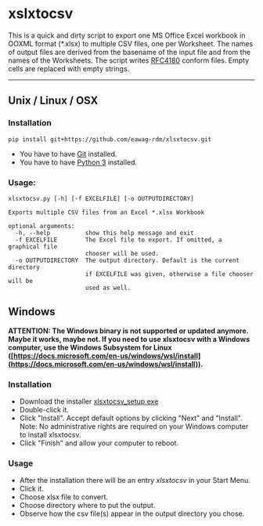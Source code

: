 # xslxtocsv

This is a quick and dirty script to export one MS Office Excel
workbook in OOXML format (*.xlsx) to multiple CSV files, one per
Worksheet.  The names of output files are derived from the basename of
the input file and from the names of the Worksheets.  The script
writes [RFC4180](https://tools.ietf.org/html/rfc4180) conform
files. Empty cells are replaced with empty strings.

----------------------
## Unix / Linux / OSX

### Installation

`pip install git+https://github.com/eawag-rdm/xlsxtocsv.git`

+ You have to have [Git](https://git-scm.com/downloads) installed.
+ You have to have [Python 3](https://www.python.org/downloads/) installed.

### Usage:
    xlsxtocsv.py [-h] [-f EXCELFILE] [-o OUTPUTDIRECTORY]
    
    Exports multiple CSV files from an Excel *.xlsx Workbook
    
    optional arguments:
      -h, --help          show this help message and exit
      -f EXCELFILE        The Excel file to export. If omitted, a graphical file
                          chooser will be used.
      -o OUTPUTDIRECTORY  The output directory. Default is the current directory
                          if EXCELFILE was given, otherwise a file chooser will be
                          used as well.
  
## Windows

**ATTENTION: The Windows binary is not supported or updated
  anymore. Maybe it works, maybe not. If you need to use xlsxtocsv
  with a Windows computer, use the Windows Subsystem for Linux
  ([https://docs.microsoft.com/en-us/windows/wsl/install](https://docs.microsoft.com/en-us/windows/wsl/install)).**

### Installation

+ Download the installer [xlsxtocsv_setup.exe](https://github.com/eawag-rdm/xlsxtocsv/raw/master/WindowsInstaller/xlsxtocsv_setup.exe)
+ Double-click it.
+ Click "Install". Accept default options by clicking "Next" and "Install". Note: No administrative rights are required on your Windows computer to install xlsxtocsv.
+ Click "Finish" and allow your computer to reboot.

### Usage

+ After the installation there will be an entry *xlsxtocsv* in your Start Menu.
+ Click it.
+ Choose xlsx file to convert.
+ Choose directory where to put the output.
+ Observe how the csv file(s) appear in the output directory you chose.

